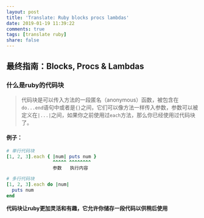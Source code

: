 ```yaml
---
layout: post
title: 'Translate: Ruby blocks procs lambdas'
date: 2019-01-19 11:39:22
comments: true
tags: [translate ruby]
share: false
---
```


## 最终指南：Blocks, Procs & Lambdas
### 什么是ruby的代码块
> 代码块是可以传入方法的一段匿名（anonymous）函数，被包含在`do...end`语句中或者是`{}`之间，它们可以像方法一样传入参数，参数可以被定义在`|...|`之间，如果你之前使用过`each`方法，那么你已经使用过代码块了。

#### 例子：
```ruby
# 单行代码块
[1, 2, 3].each { |num| puts num }
                 ^^^^^ ^^^^^^^^
                 参数   执行内容
```
```ruby
# 多行代码块
[1, 2, 3].each do |num|
  puts num
end
```
**代码块让ruby更加灵活和有趣，它允许你储存一段代码以供稍后使用**
